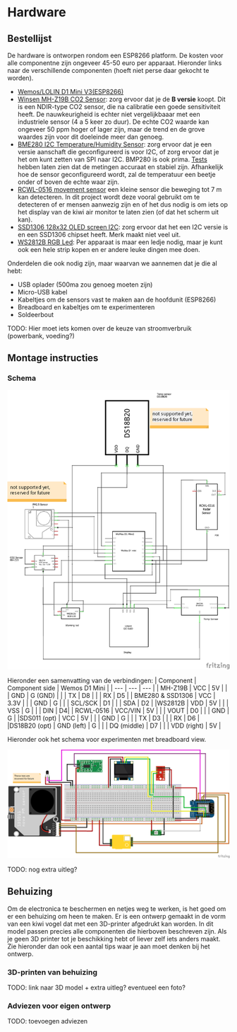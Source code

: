 # Hardware

## Bestellijst 
De hardware is ontworpen rondom een ESP8266 platform. De kosten voor alle componentne zijn ongeveer 45-50 euro per apparaat. Hieronder links naar de verschillende componenten (hoeft niet perse daar gekocht te worden). 

- [Wemos/LOLIN D1 Mini V3(ESP8266)](https://www.tinytronics.nl/shop/nl/communicatie/wi-fi/wemos-d1-mini-v2-esp8266-12f-ch340) 
- [Winsen MH-Z19B CO2 Sensor](https://www.tinytronics.nl/shop/nl/sensoren/temperatuur-lucht-vochtigheid/winsen-mh-z19b-co2-sensor-met-kabel): zorg ervoor dat je de __B versie__ koopt. Dit is een NDIR-type CO2 sensor, die na calibratie een goede sensitiviteit heeft. De nauwkeurigheid is echter niet vergelijkbaaar met een industriele sensor (4 a 5 keer zo duur). De echte CO2 waarde kan ongeveer 50 ppm hoger of lager zijn, maar de trend en de grove waardes zijn voor dit doeleinde meer dan genoeg.
- [BME280 I2C Temperature/Humidity Sensor](https://www.tinytronics.nl/shop/nl/sensoren/temperatuur-lucht-vochtigheid/bme280-digitale-barometer-druk-en-vochtigheid-sensor-module): zorg ervoor dat je een versie aanschaft die geconfigureerd is voor I2C, of zorg ervoor dat je het om kunt zetten van SPI naar I2C. BMP280 is ook prima. [Tests](http://www.kandrsmith.org/RJS/Misc/Hygrometers/calib_many.html) hebben laten zien dat de metingen accuraat en stabiel zijn. Afhankelijk hoe de sensor geconfigureerd wordt, zal de temperatuur een beetje onder of boven de echte waar zijn.
- [RCWL-0516 movement sensor](https://www.tinytronics.nl/shop/en/communication/rf/microwave-movement-sensor-rcwl-0516) een kleine sensor die beweging tot 7 m kan detecteren. In dit project wordt deze vooral gebruikt om te detecteren of er mensen aanwezig zijn en of het dus nodig is om iets op het display van de kiwi air monitor te laten zien (of dat het scherm uit kan).
- [SSD1306 128x32 OLED screen I2C](https://www.tinytronics.nl/shop/nl/display/oled/0.91-inch-oled-display-128*32-pixels-wit-i2c): zorg ervoor dat het een I2C versie is en een SSD1306 chipset heeft. Merk maakt niet veel uit. 
- [WS2812B RGB Led](https://www.tinytronics.nl/shop/nl/verlichting/led-digitaal/ws2812b-digitale-5050-rgb-led-printplaat-los-wit): Per apparaat is maar een ledje nodig, maar je kunt ook een hele strip kopen en er andere leuke dingen mee doen. 

Onderdelen die ook nodig zijn, maar waarvan we aannemen dat je die al hebt:
- USB oplader (500ma zou genoeg moeten zijn)
- Micro-USB kabel
- Kabeltjes om de sensors vast te maken aan de hoofdunit (ESP8266)
- Breadboard en kabeltjes om te experimenteren
- Soldeerbout
  
TODO: Hier moet iets komen over de keuze van stroomverbruik (powerbank, voeding?)

## Montage instructies

### Schema
![Wire schema](../../device/design/components_schem.png)

Hieronder een samenvatting van de verbindingen:
| Component | Component side | Wemos D1 Mini |
| --- | --- | --- |
| MH-Z19B | VCC | 5V |
| | GND | G (GND) |
| | TX | D8 |
| | RX | D5 |
| BME280 & SSD1306 | VCC | 3.3V |
| | GND | G |
| | SCL/SCK | D1 |
| | SDA | D2 |
|WS2812B | VDD | 5V |
| | VSS | G |
| | DIN | D4|
| RCWL-0516 | VCC/VIN | 5V |
| | VOUT | D0 |
| | GND | G |
|SDS011 (opt) | VCC | 5V |
| | GND | G |
| | TX | D3 |
| | RX | D6 |
|DS18B20 (opt) | GND (left) | G |
| | DQ (middle) | D7 |
| | VDD (right) | 5V |


Hieronder ook het schema voor experimenten met breadboard view.

![Breadboard view](../../device/design/components_bb.png)

TODO: nog extra uitleg?

## Behuizing
Om de electronica te beschermen en netjes weg te werken, is het goed om er een behuizing om heen te maken. Er is een ontwerp gemaakt in de vorm van een kiwi vogel dat met een 3D-printer afgedrukt kan worden. In dit model passen precies alle componenten die hierboven beschreven zijn. Als je geen 3D printer tot je beschikking hebt of liever zelf iets anders maakt. Zie hieronder dan ook een aantal tips waar je aan moet denken bij het ontwerp.

### 3D-printen van behuizing
TODO: link naar 3D model + extra uitleg? eventueel een foto?
### Adviezen voor eigen ontwerp
TODO: toevoegen adviezen
